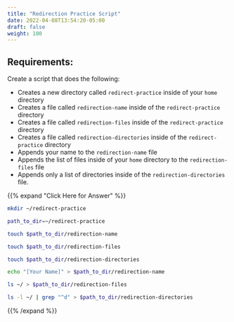 ```yaml
---
title: "Redirection Practice Script"
date: 2022-04-08T13:54:20-05:00
draft: false
weight: 100
---
```


## Requirements:

Create a script that does the following:
- Creates a new directory called `redirect-practice` inside of your `home` directory
- Creates a file called `redirection-name` inside of the `redirect-practice` directory
- Creates a file called `redirection-files` inside of the `redirect-practice` directory
- Creates a file called `redirection-directories` inside of the `redirect-practice` directory
- Appends your name to the `redirection-name` file
- Appends the list of files inside of your `home` directory to the `redirection-files` file
- Appends only a list of directories inside of the `redirection-directories` file. 


{{% expand "Click Here for Answer" %}}
```bash
mkdir ~/redirect-practice

path_to_dir=~/redirect-practice

touch $path_to_dir/redirection-name

touch $path_to_dir/redirection-files

touch $path_to_dir/redirection-directories

echo "[Your Name]" > $path_to_dir/redirection-name

ls ~/ > $path_to_dir/redirection-files

ls -l ~/ | grep "^d" > $path_to_dir/redirection-directories
```
{{% /expand %}}